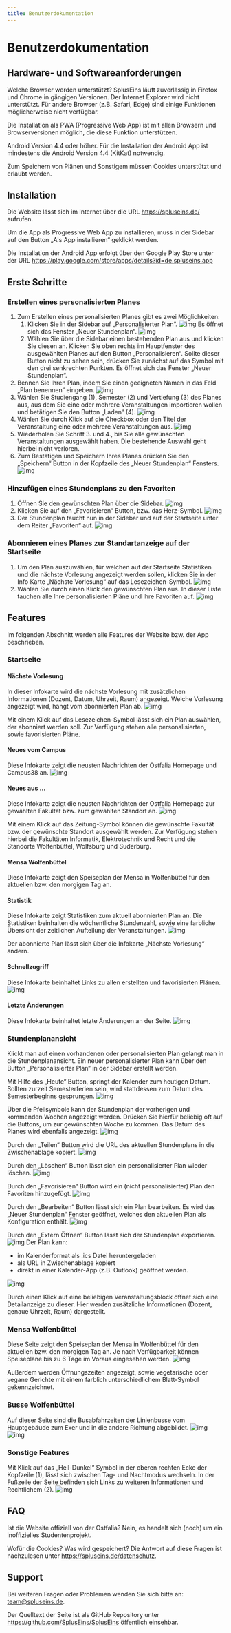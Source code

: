 ```yaml
---
title: Benutzerdokumentation
---
```


# Benutzerdokumentation

## Hardware- und Softwareanforderungen

Welche Browser werden unterstützt? SplusEins läuft zuverlässig in Firefox und Chrome in gängigen Versionen. Der Internet Explorer wird nicht unterstützt. Für andere Browser (z.B. Safari, Edge) sind einige Funktionen möglicherweise nicht verfügbar.

Die Installation als PWA (Progressive Web App) ist mit allen Browsern und Browserversionen möglich, die diese Funktion unterstützen.

Android Version 4.4 oder höher. Für die Installation der Android App ist mindestens die Android Version 4.4 (KitKat) notwendig.

Zum Speichern von Plänen und Sonstigem müssen Cookies unterstützt und erlaubt werden.

## Installation

Die Website lässt sich im Internet über die URL https://spluseins.de/ aufrufen.

Um die App als Progressive Web App zu installieren, muss in der Sidebar auf den Button „Als App installieren“ geklickt werden.

Die Installation der Android App erfolgt über den Google Play Store unter der URL https://play.google.com/store/apps/details?id=de.spluseins.app

## Erste Schritte

### Erstellen eines personalisierten Planes

1. Zum Erstellen eines personalisierten Planes gibt es zwei Möglichkeiten:
   1. Klicken Sie in der Sidebar auf „Personalisierter Plan“.
      ![img](./img/spluseins_start_pers_0.png)
      Es öffnet sich das Fenster „Neuer Stundenplan“.
      ![img](./img/spluseins_start_pers_1.png)
   2. Wählen Sie über die Sidebar einen bestehenden Plan aus und klicken Sie diesen an. Klicken Sie oben rechts im Hauptfenster des ausgewählten Planes auf den Button „Personalisieren“. Sollte dieser Button nicht zu sehen sein, drücken Sie zunächst auf das Symbol mit den drei senkrechten Punkten. Es öffnet sich das Fenster „Neuer Stundenplan“.
2. Bennen Sie Ihren Plan, indem Sie einen geeigneten Namen in das Feld „Plan benennen“ eingeben.
   ![img](./img/spluseins_start_pers_2.png)
3. Wählen Sie Studiengang (1), Semester (2) und Vertiefung (3) des Planes aus, aus dem Sie eine oder mehrere Veranstaltungen importieren wollen und betätigen Sie den Button „Laden“ (4).
   ![img](./img/spluseins_start_pers_3.png)
4. Wählen Sie durch Klick auf die Checkbox oder den Titel der Veranstaltung eine oder mehrere Veranstaltungen aus.
   ![img](./img/spluseins_start_pers_4_a.png)
5. Wiederholen Sie Schritt 3. und 4., bis Sie alle gewünschten Veranstaltungen ausgewählt haben. Die bestehende Auswahl geht hierbei nicht verloren.
6. Zum Bestätigen und Speichern Ihres Planes drücken Sie den „Speichern“ Button in der Kopfzeile des „Neuer Stundenplan“ Fensters.
   ![img](./img/spluseins_start_pers_4_b.png)

### Hinzufügen eines Stundenplans zu den Favoriten

1. Öffnen Sie den gewünschten Plan über die Sidebar.
   ![img](./img/spluseins_stund_fav_0.png)
2. Klicken Sie auf den „Favorisieren“ Button, bzw. das Herz-Symbol.
   ![img](./img/spluseins_stund_fav_1.png)
3. Der Stundenplan taucht nun in der Sidebar und auf der Startseite unter dem Reiter „Favoriten“ auf.
   ![img](./img/spluseins_stund_fav_2.png)

### Abonnieren eines Planes zur Standartanzeige auf der Startseite

1. Um den Plan auszuwählen, für welchen auf der Startseite Statistiken und die nächste Vorlesung angezeigt werden sollen, klicken Sie in der Info Karte „Nächste Vorlesung“ auf das Lesezeichen-Symbol.
   ![img](./img/spluseins_start_abo_0.png)
2. Wählen Sie durch einen Klick den gewünschten Plan aus. In dieser Liste tauchen alle Ihre personalisierten Pläne und Ihre Favoriten auf.
   ![img](./img/spluseins_start_abo_1.png)

## Features

Im folgenden Abschnitt werden alle Features der Website bzw. der App beschrieben.

### Startseite

#### Nächste Vorlesung

In dieser Infokarte wird die nächste Vorlesung mit zusätzlichen Informationen (Dozent, Datum, Uhrzeit, Raum) angezeigt. Welche Vorlesung angezeigt wird, hängt vom abonnierten Plan ab.
![img](./img/spluseins_start_full_a.png)

Mit einem Klick auf das Lesezeichen-Symbol lässt sich ein Plan auswählen, der abonniert werden soll. Zur Verfügung stehen alle personalisierten, sowie favorisierten Pläne.

#### Neues vom Campus

Diese Infokarte zeigt die neusten Nachrichten der Ostfalia Homepage und Campus38 an.
![img](./img/spluseins_start_full_b.png)

#### Neues aus …

Diese Infokarte zeigt die neusten Nachrichten der Ostfalia Homepage zur gewählten Fakultät bzw. zum gewählten Standort an.
![img](./img/spluseins_start_full_c.png)

Mit einem Klick auf das Zeitung-Symbol können die gewünschte Fakultät bzw. der gewünschte Standort ausgewählt werden. Zur Verfügung stehen hierbei die Fakultäten Informatik, Elektrotechnik und Recht und die Standorte Wolfenbüttel, Wolfsburg und Suderburg.

#### Mensa Wolfenbüttel

Diese Infokarte zeigt den Speiseplan der Mensa in Wolfenbüttel für den aktuellen bzw. den morgigen Tag an.

<!-- ![img](./img/spluseins_start_full_d.png) Mensaplan ist gerade nicht auf der Startseite -->

#### Statistik

Diese Infokarte zeigt Statistiken zum aktuell abonnierten Plan an. Die Statistiken beinhalten die wöchentliche Stundenzahl, sowie eine farbliche Übersicht der zeitlichen Aufteilung der Veranstaltungen.
![img](./img/spluseins_start_full_e.png)

Der abonnierte Plan lässt sich über die Infokarte „Nächste Vorlesung“ ändern.

#### Schnellzugriff

Diese Infokarte beinhaltet Links zu allen erstellten und favorisierten Plänen.
![img](./img/spluseins_start_full_f.png)

#### Letzte Änderungen

Diese Infokarte beinhaltet letzte Änderungen an der Seite.
![img](./img/spluseins_start_full_h.png)

### Stundenplanansicht

Klickt man auf einen vorhandenen oder personalisierten Plan gelangt man in die Stundenplanansicht. Ein neuer personalisierter Plan kann über den Button „Personalisierter Plan“ in der Sidebar erstellt werden.

Mit Hilfe des „Heute“ Button, springt der Kalender zum heutigen Datum. Sollten zurzeit Semesterferien sein, wird stattdessen zum Datum des Semesterbeginns gesprungen.
![img](./img/spluseins_stund_exp_a.png)

Über die Pfeilsymbole kann der Stundenplan der vorherigen und kommenden Wochen angezeigt werden. Drücken Sie hierfür beliebig oft auf die Buttons, um zur gewünschten Woche zu kommen. Das Datum des Planes wird ebenfalls angezeigt.
![img](./img/spluseins_stund_exp_b.png)

Durch den „Teilen“ Button wird die URL des aktuellen Stundenplans in die Zwischenablage kopiert.
![img](./img/spluseins_stund_exp_c.png)

Durch den „Löschen“ Button lässt sich ein personalisierter Plan wieder löschen.
![img](./img/spluseins_stund_exp_d.png)

Durch den „Favorisieren“ Button wird ein (nicht personalisierter) Plan den Favoriten hinzugefügt.
![img](./img/spluseins_stund_exp_e.png)

Durch den „Bearbeiten“ Button lässt sich ein Plan bearbeiten. Es wird das „Neuer Stundenplan“ Fenster geöffnet, welches den aktuellen Plan als Konfiguration enthält.
![img](./img/spluseins_stund_exp_f.png)

Durch den „Extern Öffnen“ Button lässt sich der Stundenplan exportieren.
![img](./img/spluseins_stund_exp_g_0.png)
Der Plan kann:

- im Kalenderformat als .ics Datei heruntergeladen
- als URL in Zwischenablage kopiert
- direkt in einer Kalender-App (z.B. Outlook) geöffnet werden.

![img](./img/spluseins_stund_exp_g_1.png)

Durch einen Klick auf eine beliebigen Veranstaltungsblock öffnet sich eine Detailanzeige zu dieser. Hier werden zusätzliche Informationen (Dozent, genaue Uhrzeit, Raum) dargestellt.

### Mensa Wolfenbüttel

Diese Seite zeigt den Speiseplan der Mensa in Wolfenbüttel für den aktuellen bzw. den morgigen Tag an. Je nach Verfügbarkeit können Speisepläne bis zu 6 Tage im Voraus eingesehen werden.
![img](./img/spluseins_start_mensa.png)

Außerdem werden Öffnungszeiten angezeigt, sowie vegetarische oder vegane Gerichte mit einem farblich unterschiedlichem Blatt-Symbol gekennzeichnet.

### Busse Wolfenbüttel

Auf dieser Seite sind die Busabfahrzeiten der Linienbusse vom Hauptgebäude zum Exer und in die andere Richtung abgebildet.
![img](./img/spluseins_start_bus.png)
![img](./img/spluseins_bus.png)

### Sonstige Features

Mit Klick auf das „Hell-Dunkel“ Symbol in der oberen rechten Ecke der Kopfzeile (1), lässt sich zwischen Tag- und Nachtmodus wechseln.
In der Fußzeile der Seite befinden sich Links zu weiteren Informationen und Rechtlichem (2).
![img](./img/spluseins_start_stuff.png)

## FAQ

Ist die Website offiziell von der Ostfalia? Nein, es handelt sich (noch) um ein inoffizielles Studentenprojekt.

Wofür die Cookies? Was wird gespeichert? Die Antwort auf diese Fragen ist nachzulesen unter https://spluseins.de/datenschutz.

## Support

Bei weiteren Fragen oder Problemen wenden Sie sich bitte an: team@spluseins.de.

Der Quelltext der Seite ist als GitHub Repository unter https://github.com/SplusEins/SplusEins öffentlich einsehbar.
